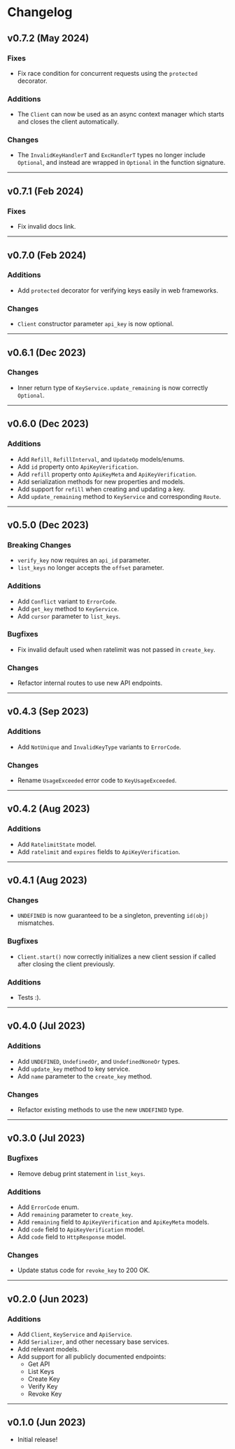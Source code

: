 # Changelog

## v0.7.2 (May 2024)

### Fixes

- Fix race condition for concurrent requests using the `protected` decorator.

### Additions

- The `Client` can now be used as an async context manager which starts
  and closes the client automatically.

### Changes

- The `InvalidKeyHandlerT` and `ExcHandlerT` types no longer include `Optional`,
  and instead are wrapped in `Optional` in the function signature.

---

## v0.7.1 (Feb 2024)

### Fixes

- Fix invalid docs link.

---

## v0.7.0 (Feb 2024)

### Additions

- Add `protected` decorator for verifying keys easily in web frameworks.

### Changes

- `Client` constructor parameter `api_key` is now optional.

---

## v0.6.1 (Dec 2023)

### Changes

- Inner return type of `KeyService.update_remaining` is now correctly
  `Optional`.

---

## v0.6.0 (Dec 2023)

### Additions

- Add `Refill`, `RefillInterval`, and `UpdateOp` models/enums.
- Add `id` property onto `ApiKeyVerification`.
- Add `refill` property onto `ApiKeyMeta` and `ApiKeyVerification`.
- Add serialization methods for new properties and models.
- Add support for `refill` when creating and updating a key.
- Add `update_remaining` method to `KeyService` and corresponding `Route`.

---

## v0.5.0 (Dec 2023)

### Breaking Changes

- `verify_key` now requires an `api_id` parameter.
- `list_keys` no longer accepts the `offset` parameter.

### Additions

- Add `Conflict` variant to `ErrorCode`.
- Add `get_key` method to `KeyService`.
- Add `cursor` parameter to `list_keys`.

### Bugfixes

- Fix invalid default used when ratelimit was not passed in `create_key`.

### Changes

- Refactor internal routes to use new API endpoints.

---

## v0.4.3 (Sep 2023)

### Additions

- Add `NotUnique` and `InvalidKeyType` variants to `ErrorCode`.

### Changes

- Rename `UsageExceeded` error code to `KeyUsageExceeded`.

---

## v0.4.2 (Aug 2023)

### Additions

- Add `RatelimitState` model.
- Add `ratelimit` and `expires` fields to `ApiKeyVerification`.

---

## v0.4.1 (Aug 2023)

### Changes

- `UNDEFINED` is now guaranteed to be a singleton, preventing `id(obj)` mismatches.

### Bugfixes

- `Client.start()` now correctly initializes a new client session if called
  after closing the client previously.

### Additions

- Tests :).

---

## v0.4.0 (Jul 2023)

### Additions

- Add `UNDEFINED`, `UndefinedOr`, and `UndefinedNoneOr` types.
- Add `update_key` method to key service.
- Add `name` parameter to the `create_key` method.

### Changes

- Refactor existing methods to use the new `UNDEFINED` type.

---

## v0.3.0 (Jul 2023)

### Bugfixes

- Remove debug print statement in `list_keys`.

### Additions

- Add `ErrorCode` enum.
- Add `remaining` parameter to `create_key`.
- Add `remaining` field to `ApiKeyVerification` and `ApiKeyMeta` models.
- Add `code` field to `ApiKeyVerification` model.
- Add `code` field to `HttpResponse` model.

### Changes

- Update status code for `revoke_key` to 200 OK.

---

## v0.2.0 (Jun 2023)

### Additions

- Add `Client`, `KeyService` and `ApiService`.
- Add `Serializer`, and other necessary base services.
- Add relevant models.
- Add support for all publicly documented endpoints:
  - Get API
  - List Keys
  - Create Key
  - Verify Key
  - Revoke Key

---

## v0.1.0 (Jun 2023)

- Initial release!

